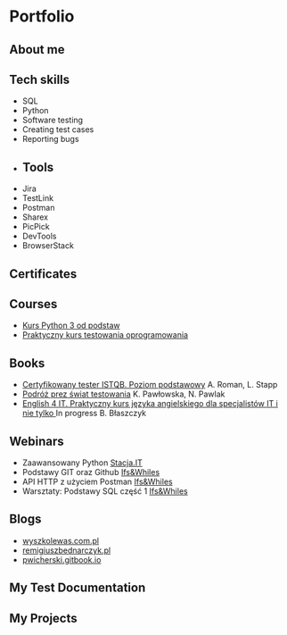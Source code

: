 # Portfolio
## About me

## Tech skills
- SQL
- Python
- Software testing
- Creating test cases
- Reporting bugs
- ## Tools
- Jira
- TestLink
- Postman
- Sharex
- PicPick
- DevTools
- BrowserStack
## Certificates
## Courses
- [Kurs Python 3 od podstaw](https://www.udemy.com/course/kurs-python-od-podstaw-dla-poczatkujacych-od-zera-do-mastera/)
- [Praktyczny kurs testowania oprogramowania](https://www.udemy.com/course/praktyczny-kurs-testowania-oprogramowania/)
## Books
- [Certyfikowany tester ISTQB. Poziom podstawowy](https://helion.pl/ksiazki/certyfikowany-tester-istqb-poziom-podstawowy-adam-roman-lucjan-stapp,ctispp.htm#format/d) A. Roman, L. Stapp
- [Podróż prez świat testowania](https://www.funwithbugs.com/landingpage/juz_jest_dostepna/) K. Pawłowska, N. Pawlak
- [English 4 IT. Praktyczny kurs języka angielskiego dla specjalistów IT i nie tylko ](https://helion.pl/ksiazki/english-4-it-praktyczny-kurs-jezyka-angielskiego-dla-specjalistow-it-i-nie-tylko-beata-blaszczyk,anginv.htm#format/d) In progress B. Błaszczyk
## Webinars
- Zaawansowany Python [Stacja.IT](https://stacja.it/)
- Podstawy GIT oraz Github [Ifs&Whiles](https://www.ifsandwhiles.com/)
- API HTTP z użyciem Postman [Ifs&Whiles](https://www.ifsandwhiles.com/)
- Warsztaty: Podstawy SQL część 1 [Ifs&Whiles](https://www.ifsandwhiles.com/)
## Blogs
- [wyszkolewas.com.pl](https://www.wyszkolewas.com.pl/)
- [remigiuszbednarczyk.pl](https://remigiuszbednarczyk.pl/)
- [pwicherski.gitbook.io](https://pwicherski.gitbook.io/)
## My Test Documentation
## My Projects 

